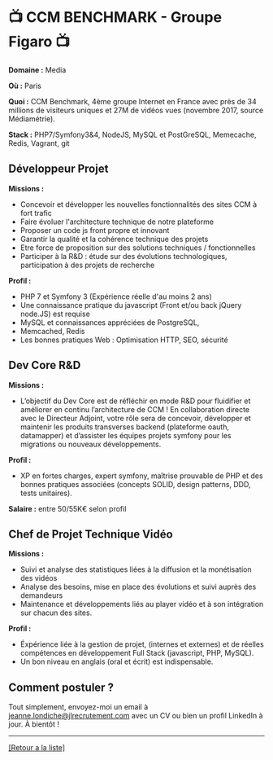 # 📺 CCM BENCHMARK - Groupe Figaro 📺

**Domaine :** Media

**Où :** Paris

**Quoi :** CCM Benchmark, 4ème groupe Internet en France avec près de 34 millions de visiteurs uniques et 27M de vidéos vues (novembre 2017, source Médiamétrie).

**Stack :** PHP7/Symfony3&4, NodeJS, MySQL et PostGreSQL, Memecache, Redis, Vagrant, git

## Développeur Projet

**Missions :** 

* Concevoir et développer les nouvelles fonctionnalités des sites CCM à fort trafic
* Faire évoluer l'architecture technique de notre plateforme 
* Proposer un code js front propre et innovant
* Garantir la qualité et la cohérence technique des projets
* Etre force de proposition sur des solutions techniques / fonctionnelles
* Participer à la R&D : étude sur des évolutions technologiques, participation à des projets de recherche

**Profil :** 

* PHP 7 et Symfony 3 (Expérience réelle d'au moins 2 ans)
* Une connaissance pratique du javascript (Front et/ou back jQuery node.JS) est requise
* MySQL et connaissances appréciées de PostgreSQL, 
* Memcached, Redis
* Les bonnes pratiques Web : Optimisation HTTP, SEO, sécurité

## Dev Core R&D

**Missions :** 

* L’objectif du Dev Core est de réfléchir en mode R&D pour fluidifier et améliorer en continu l’architecture de CCM ! En collaboration directe avec le Directeur Adjoint, votre rôle sera de concevoir, développer et maintenir les produits transverses backend (plateforme oauth, datamapper) et d’assister les équipes projets symfony pour les migrations ou nouveaux développements.

**Profil :** 

* XP en fortes charges, expert symfony, maîtrise prouvable de PHP et des bonnes pratiques associées (concepts SOLID, design patterns, DDD, tests unitaires).

**Salaire :** entre 50/55K€ selon profil

## Chef de Projet Technique Vidéo

**Missions :** 

* Suivi et analyse des statistiques liées à la diffusion et la monétisation des vidéos
* Analyse des besoins, mise en place des évolutions et suivi auprès des demandeurs
* Maintenance et développements liés au player vidéo et à son intégration sur chacun des sites.

**Profil :** 

* Éxpérience liée à la gestion de projet, (internes et externes) et de réelles compétences en développement Full Stack (javascript, PHP, MySQL). 
* Un bon niveau en anglais (oral et écrit) est indispensable.

## Comment postuler ?

Tout simplement, envoyez-moi un email à jeanne.londiche@jlrecrutement.com avec un CV ou bien un profil LinkedIn à jour. À bientôt ! 

----
<a href="https://github.com/jlondiche/job-board-php/blob/master/00README.md">[Retour a la liste]</a>